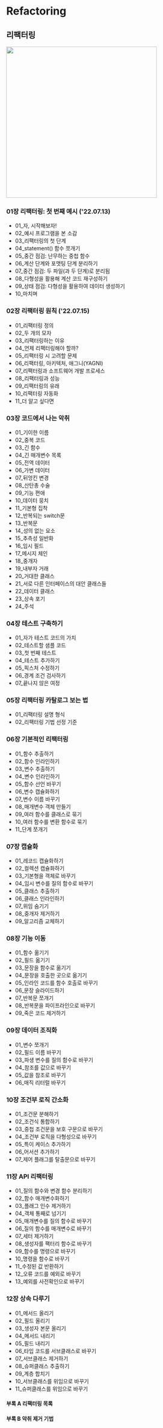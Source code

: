 # Refactoring

## 리팩터링

<img src="https://user-images.githubusercontent.com/81678439/179150529-e9d51c1a-39a9-480a-b382-47a1e3a76514.jpeg" width="400"/>

### 01장 리팩터링: 첫 번째 예시 ('22.07.13)

- 01_자, 시작해보자!
- 02_예시 프로그램을 본 소감
- 03_리팩터링의 첫 단계
- 04_statement() 함수 쪼개기
- 05_중간 점검: 난무하는 중첩 함수
- 06_계산 단계와 포맷팅 단계 분리하기
- 07_중간 점검: 두 파일(과 두 단계)로 분리됨
- 08_다형성을 활용해 계산 코드 재구성하기
- 09_상태 점검: 다형성을 활용하여 데이터 생성하기
- 10_마치며

### 02장 리팩터링 원칙 ('22.07.15)

- 01_리팩터링 정의
- 02_두 개의 모자
- 03_리팩터링하는 이유
- 04_언제 리팩터링해야 할까?
- 05_리팩터링 시 고려할 문제
- 06_리팩터링, 아키텍처, 애그니(YAGNI)
- 07_리팩터링과 소프트웨어 개발 프로세스
- 08_리팩터링과 성능
- 09_리팩터링의 유래
- 10_리팩터링 자동화
- 11_더 알고 싶다면

### 03장 코드에서 나는 악취

- 01_기이한 이름
- 02_중복 코드
- 03_긴 함수
- 04_긴 매개변수 목록
- 05_전역 데이터
- 06_가변 데이터
- 07_뒤엉킨 변경
- 08_산탄총 수술
- 09_기능 편애
- 10_데이터 뭉치
- 11_기본형 집착
- 12_반복되는 switch문
- 13_반복문
- 14_성의 없는 요소
- 15_추측성 일반화
- 16_임시 필드
- 17_메시지 체인
- 18_중개자
- 19_내부자 거래
- 20_거대한 클래스
- 21_서로 다른 인터페이스의 대안 클래스들
- 22_데이터 클래스
- 23_상속 포기
- 24_주석

### 04장 테스트 구축하기

- 01_자가 테스트 코드의 가치
- 02_테스트할 샘플 코드
- 03_첫 번째 테스트
- 04_테스트 추가하기
- 05_픽스처 수정하기
- 06_경계 조건 검사하기
- 07_끝나지 않은 여정

### 05장 리팩터링 카탈로그 보는 법

- 01_리팩터링 설명 형식
- 02_리팩터링 기법 선정 기준

### 06장 기본적인 리팩터링

- 01_함수 추출하기
- 02_함수 인라인하기
- 03_변수 추출하기
- 04_변수 인라인하기
- 05_함수 선언 바꾸기
- 06_변수 캡슐화하기
- 07_변수 이름 바꾸기
- 08_매개변수 객체 만들기
- 09_여러 함수를 클래스로 묶기
- 10_여러 함수를 변환 함수로 묶기
- 11_단계 쪼개기

### 07장 캡슐화

- 01_레코드 캡슐화하기
- 02_컬렉션 캡슐화하기
- 03_기본형을 객체로 바꾸기
- 04_임시 변수를 질의 함수로 바꾸기
- 05_클래스 추출하기
- 06_클래스 인라인하기
- 07_위임 숨기기
- 08_중개자 제거하기
- 09_알고리즘 교체하기

### 08장 기능 이동

- 01_함수 옮기기
- 02_필드 옮기기
- 03_문장을 함수로 옮기기
- 04_문장을 호출한 곳으로 옮기기
- 05_인라인 코드를 함수 호출로 바꾸기
- 06_문장 슬라이드하기
- 07_반복문 쪼개기
- 08_반복문을 파이프라인으로 바꾸기
- 09_죽은 코드 제거하기

### 09장 데이터 조직화

- 01_변수 쪼개기
- 02_필드 이름 바꾸기
- 03_파생 변수를 질의 함수로 바꾸기
- 04_참조를 값으로 바꾸기
- 05_값을 참조로 바꾸기
- 06_매직 리터럴 바꾸기

### 10장 조건부 로직 간소화

- 01_조건문 분해하기
- 02_조건식 통합하기
- 03_중첩 조건문을 보호 구문으로 바꾸기
- 04_조건부 로직을 다형성으로 바꾸기
- 05_특이 케이스 추가하기
- 06_어서션 추가하기
- 07_제어 플래그를 탈출문으로 바꾸기

### 11장 API 리팩터링

- 01_질의 함수와 변경 함수 분리하기
- 02_함수 매개변수화하기
- 03_플래그 인수 제거하기
- 04_객체 통째로 넘기기
- 05_매개변수를 질의 함수로 바꾸기
- 06_질의 함수를 매개변수로 바꾸기
- 07_세터 제거하기
- 08_생성자를 팩터리 함수로 바꾸기
- 09_함수를 명령으로 바꾸기
- 10_명령을 함수로 바꾸기
- 11_수정된 값 반환하기
- 12_오류 코드를 예외로 바꾸기
- 13_예외를 사전확인으로 바꾸기

### 12장 상속 다루기

- 01_메서드 올리기
- 02_필드 올리기
- 03_생성자 본문 올리기
- 04_메서드 내리기
- 05_필드 내리기
- 06_타입 코드를 서브클래스로 바꾸기
- 07_서브클래스 제거하기
- 08_슈퍼클래스 추출하기
- 09_계층 합치기
- 10_서브클래스를 위임으로 바꾸기
- 11_슈퍼클래스를 위임으로 바꾸기

#### 부록 A 리팩터링 목록

#### 부록 B 악취 제거 기법 
